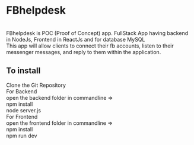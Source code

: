 # FBhelpdesk
<br>
FBhelpdesk is POC (Proof of Concept) app. 
FullStack App having backend in NodeJs, Frontend in ReactJs and for database MySQL
<br>
This app will allow clients to connect their fb accounts, listen to their messenger messages, and reply to them within the application.
<br>
<h2>To install </h2>
Clone the Git Repository
<br>
For Backend
<br>
open the backend folder in commandline => 
<br>
npm install
<br>
node server.js
<br>
For Frontend
<br>
open the frontend folder in commandline =>
<br>
npm install
<br>
npm run dev


